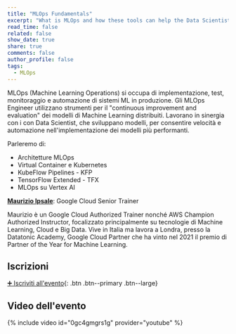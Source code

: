 ```yaml
---
title: "MLOps Fundamentals"
excerpt: "What is MLOps and how these tools can help the Data Scientists?"
read_time: false
related: false
show_date: true
share: true
comments: false
author_profile: false
tags:
  - MLOps
---
```


MLOps (Machine Learning Operations) si occupa di implementazione, test, monitoraggio e automazione di sistemi ML in produzione. 
Gli MLOps Engineer utilizzano strumenti per il "continuous improvement and evaluation" dei modelli di Machine Learning distribuiti. Lavorano in sinergia con i con Data Scientist, che sviluppano modelli, per consentire velocità e automazione nell'implementazione dei modelli più performanti.

Parleremo di:

- Architetture MLOps
- Virtual Container e Kubernetes
- KubeFlow Pipelines - KFP
- TensorFlow Extended - TFX
- MLOps su Vertex AI

**[Maurizio Ipsale](https://www.linkedin.com/in/maurizioipsale/)**: Google Cloud Senior Trainer

Maurizio è un Google Cloud Authorized Trainer nonché AWS Champion Authorized Instructor, focalizzato principalmente su tecnologie di Machine Learning, Cloud e Big Data. Vive in Italia ma lavora a Londra, presso la Datatonic Academy, Google Cloud Partner che ha vinto nel 2021 il premio di Partner of the Year for Machine Learning. 

## Iscrizioni

[➕ Iscriviti all'evento](https://mlmodena-1222.eventbrite.it){: .btn .btn--primary .btn--large}

## Video dell'evento

{% include video id="0gc4gmgrs1g" provider="youtube" %}
